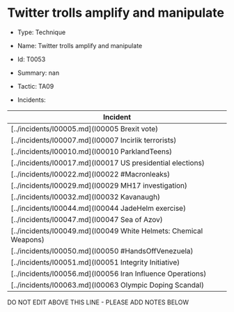 # Twitter trolls amplify and manipulate

* Type: Technique

* Name: Twitter trolls amplify and manipulate

* Id: T0053

* Summary: nan

* Tactic: TA09

* Incidents:

| Incident |
| --------- |
| [../incidents/I00005.md](I00005 Brexit vote) |
| [../incidents/I00007.md](I00007 Incirlik terrorists) |
| [../incidents/I00010.md](I00010 ParklandTeens) |
| [../incidents/I00017.md](I00017 US presidential elections) |
| [../incidents/I00022.md](I00022 #Macronleaks) |
| [../incidents/I00029.md](I00029 MH17 investigation) |
| [../incidents/I00032.md](I00032 Kavanaugh) |
| [../incidents/I00044.md](I00044 JadeHelm exercise) |
| [../incidents/I00047.md](I00047 Sea of Azov) |
| [../incidents/I00049.md](I00049 White Helmets: Chemical Weapons) |
| [../incidents/I00050.md](I00050 #HandsOffVenezuela) |
| [../incidents/I00051.md](I00051 Integrity Initiative) |
| [../incidents/I00056.md](I00056 Iran Influence Operations) |
| [../incidents/I00063.md](I00063 Olympic Doping Scandal) |

DO NOT EDIT ABOVE THIS LINE - PLEASE ADD NOTES BELOW